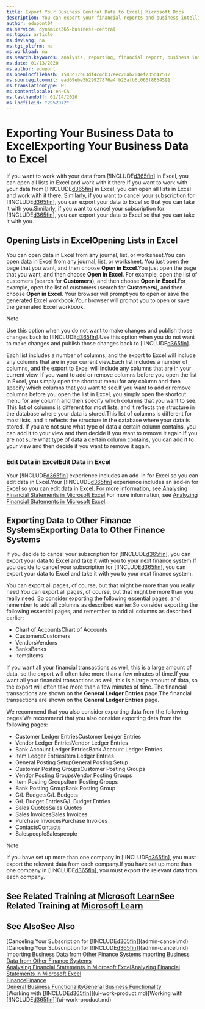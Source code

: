 ```yaml
---
title: Export Your Business Central Data to Excel| Microsoft Docs
description: You can export your financial reports and business intelligence data from Business Central  to Excel, or open your data in Excel.
author: edupont04
ms.service: dynamics365-business-central
ms.topic: article
ms.devlang: na
ms.tgt_pltfrm: na
ms.workload: na
ms.search.keywords: analysis, reporting, financial report, business intelligence, BI, Excel
ms.date: 01/13/2020
ms.author: edupont
ms.openlocfilehash: 1583c17b63df4c4db37eec20ab204ef235d47512
ms.sourcegitcommit: ead69ebe5b29927876a4fb23afb6c066f8854591
ms.translationtype: HT
ms.contentlocale: en-CA
ms.lasthandoff: 01/14/2020
ms.locfileid: "2952972"
---
```

# <a name="exporting-your-business-data-to-excel"></a><span data-ttu-id="e677a-103">Exporting Your Business Data to Excel</span><span class="sxs-lookup"><span data-stu-id="e677a-103">Exporting Your Business Data to Excel</span></span>
<span data-ttu-id="e677a-104">If you want to work with your data from [!INCLUDE[d365fin](includes/d365fin_md.md)] in Excel, you can open all lists in Excel and work with it there.</span><span class="sxs-lookup"><span data-stu-id="e677a-104">If you want to work with your data from [!INCLUDE[d365fin](includes/d365fin_md.md)] in Excel, you can open all lists in Excel and work with it there.</span></span> <span data-ttu-id="e677a-105">Similarly, if you want to cancel your subscription for [!INCLUDE[d365fin](includes/d365fin_md.md)], you can export your data to Excel so that you can take it with you.</span><span class="sxs-lookup"><span data-stu-id="e677a-105">Similarly, if you want to cancel your subscription for [!INCLUDE[d365fin](includes/d365fin_md.md)], you can export your data to Excel so that you can take it with you.</span></span>

## <a name="opening-lists-in-excel"></a><span data-ttu-id="e677a-106">Opening Lists in Excel</span><span class="sxs-lookup"><span data-stu-id="e677a-106">Opening Lists in Excel</span></span>
<span data-ttu-id="e677a-107">You can open data in Excel from any journal, list, or worksheet.</span><span class="sxs-lookup"><span data-stu-id="e677a-107">You can open data in Excel from any journal, list, or worksheet.</span></span> <span data-ttu-id="e677a-108">You just open the page that you want, and then choose **Open in Excel**.</span><span class="sxs-lookup"><span data-stu-id="e677a-108">You just open the page that you want, and then choose **Open in Excel**.</span></span> <span data-ttu-id="e677a-109">For example, open the list of customers (search for **Customers**), and then choose **Open in Excel**.</span><span class="sxs-lookup"><span data-stu-id="e677a-109">For example, open the list of customers (search for **Customers**), and then choose **Open in Excel**.</span></span> <span data-ttu-id="e677a-110">Your browser will prompt you to open or save the generated Excel workbook.</span><span class="sxs-lookup"><span data-stu-id="e677a-110">Your browser will prompt you to open or save the generated Excel workbook.</span></span>  

> [!NOTE]
> <span data-ttu-id="e677a-111">Use this option when you do not want to make changes and publish those changes back to [!INCLUDE[d365fin](includes/d365fin_md.md)].</span><span class="sxs-lookup"><span data-stu-id="e677a-111">Use this option when you do not want to make changes and publish those changes back to [!INCLUDE[d365fin](includes/d365fin_md.md)].</span></span>  

<span data-ttu-id="e677a-112">Each list includes a number of columns, and the export to Excel will include any columns that are in your current view.</span><span class="sxs-lookup"><span data-stu-id="e677a-112">Each list includes a number of columns, and the export to Excel will include any columns that are in your current view.</span></span> <span data-ttu-id="e677a-113">If you want to add or remove columns before you open the list in Excel, you simply open the shortcut menu for any column and then specify which columns that you want to see.</span><span class="sxs-lookup"><span data-stu-id="e677a-113">If you want to add or remove columns before you open the list in Excel, you simply open the shortcut menu for any column and then specify which columns that you want to see.</span></span> <span data-ttu-id="e677a-114">This list of columns is different for most lists, and it reflects the structure in the database where your data is stored.</span><span class="sxs-lookup"><span data-stu-id="e677a-114">This list of columns is different for most lists, and it reflects the structure in the database where your data is stored.</span></span> <span data-ttu-id="e677a-115">If you are not sure what type of data a certain column contains, you can add it to your view and then decide if you want to remove it again.</span><span class="sxs-lookup"><span data-stu-id="e677a-115">If you are not sure what type of data a certain column contains, you can add it to your view and then decide if you want to remove it again.</span></span>  

### <a name="edit-data-in-excel"></a><span data-ttu-id="e677a-116">Edit Data in Excel</span><span class="sxs-lookup"><span data-stu-id="e677a-116">Edit Data in Excel</span></span>
<span data-ttu-id="e677a-117">Your [!INCLUDE[d365fin](includes/d365fin_md.md)] experience includes an add-in for Excel so you can edit data in Excel.</span><span class="sxs-lookup"><span data-stu-id="e677a-117">Your [!INCLUDE[d365fin](includes/d365fin_md.md)] experience includes an add-in for Excel so you can edit data in Excel.</span></span> <span data-ttu-id="e677a-118">For more information, see [Analysing Financial Statements in Microsoft Excel](finance-analyze-excel.md).</span><span class="sxs-lookup"><span data-stu-id="e677a-118">For more information, see [Analyzing Financial Statements in Microsoft Excel](finance-analyze-excel.md).</span></span>  

## <a name="exporting-data-to-other-finance-systems"></a><span data-ttu-id="e677a-119">Exporting Data to Other Finance Systems</span><span class="sxs-lookup"><span data-stu-id="e677a-119">Exporting Data to Other Finance Systems</span></span>
<span data-ttu-id="e677a-120">If you decide to cancel your subscription for [!INCLUDE[d365fin](includes/d365fin_md.md)], you can export your data to Excel and take it with you to your next finance system.</span><span class="sxs-lookup"><span data-stu-id="e677a-120">If you decide to cancel your subscription for [!INCLUDE[d365fin](includes/d365fin_md.md)], you can export your data to Excel and take it with you to your next finance system.</span></span>  

<span data-ttu-id="e677a-121">You can export all pages, of course, but that might be more than you really need.</span><span class="sxs-lookup"><span data-stu-id="e677a-121">You can export all pages, of course, but that might be more than you really need.</span></span> <span data-ttu-id="e677a-122">So consider exporting the following essential pages, and remember to add all columns as described earlier:</span><span class="sxs-lookup"><span data-stu-id="e677a-122">So consider exporting the following essential pages, and remember to add all columns as described earlier:</span></span>  

* <span data-ttu-id="e677a-123">Chart of Accounts</span><span class="sxs-lookup"><span data-stu-id="e677a-123">Chart of Accounts</span></span>  
* <span data-ttu-id="e677a-124">Customers</span><span class="sxs-lookup"><span data-stu-id="e677a-124">Customers</span></span>  
* <span data-ttu-id="e677a-125">Vendors</span><span class="sxs-lookup"><span data-stu-id="e677a-125">Vendors</span></span>  
* <span data-ttu-id="e677a-126">Banks</span><span class="sxs-lookup"><span data-stu-id="e677a-126">Banks</span></span>  
* <span data-ttu-id="e677a-127">Items</span><span class="sxs-lookup"><span data-stu-id="e677a-127">Items</span></span>  

<span data-ttu-id="e677a-128">If you want all your financial transactions as well, this is a large amount of data, so the export will often take more than a few minutes of time.</span><span class="sxs-lookup"><span data-stu-id="e677a-128">If you want all your financial transactions as well, this is a large amount of data, so the export will often take more than a few minutes of time.</span></span> <span data-ttu-id="e677a-129">The financial transactions are shown on the **General Ledger Entries** page.</span><span class="sxs-lookup"><span data-stu-id="e677a-129">The financial transactions are shown on the **General Ledger Entries** page.</span></span>  

<span data-ttu-id="e677a-130">We recommend that you also consider exporting data from the following pages:</span><span class="sxs-lookup"><span data-stu-id="e677a-130">We recommend that you also consider exporting data from the following pages:</span></span>  

* <span data-ttu-id="e677a-131">Customer Ledger Entries</span><span class="sxs-lookup"><span data-stu-id="e677a-131">Customer Ledger Entries</span></span>  
* <span data-ttu-id="e677a-132">Vendor Ledger Entries</span><span class="sxs-lookup"><span data-stu-id="e677a-132">Vendor Ledger Entries</span></span>  
* <span data-ttu-id="e677a-133">Bank Account Ledger Entries</span><span class="sxs-lookup"><span data-stu-id="e677a-133">Bank Account Ledger Entries</span></span>  
* <span data-ttu-id="e677a-134">Item Ledger Entries</span><span class="sxs-lookup"><span data-stu-id="e677a-134">Item Ledger Entries</span></span>  
* <span data-ttu-id="e677a-135">General Posting Setup</span><span class="sxs-lookup"><span data-stu-id="e677a-135">General Posting Setup</span></span>  
* <span data-ttu-id="e677a-136">Customer Posting Groups</span><span class="sxs-lookup"><span data-stu-id="e677a-136">Customer Posting Groups</span></span>  
* <span data-ttu-id="e677a-137">Vendor Posting Groups</span><span class="sxs-lookup"><span data-stu-id="e677a-137">Vendor Posting Groups</span></span>  
* <span data-ttu-id="e677a-138">Item Posting Groups</span><span class="sxs-lookup"><span data-stu-id="e677a-138">Item Posting Groups</span></span>  
* <span data-ttu-id="e677a-139">Bank Posting Group</span><span class="sxs-lookup"><span data-stu-id="e677a-139">Bank Posting Group</span></span>  
* <span data-ttu-id="e677a-140">G/L Budgets</span><span class="sxs-lookup"><span data-stu-id="e677a-140">G/L Budgets</span></span>  
* <span data-ttu-id="e677a-141">G/L Budget Entries</span><span class="sxs-lookup"><span data-stu-id="e677a-141">G/L Budget Entries</span></span>  
* <span data-ttu-id="e677a-142">Sales Quotes</span><span class="sxs-lookup"><span data-stu-id="e677a-142">Sales Quotes</span></span>  
* <span data-ttu-id="e677a-143">Sales Invoices</span><span class="sxs-lookup"><span data-stu-id="e677a-143">Sales Invoices</span></span>  
* <span data-ttu-id="e677a-144">Purchase Invoices</span><span class="sxs-lookup"><span data-stu-id="e677a-144">Purchase Invoices</span></span>  
* <span data-ttu-id="e677a-145">Contacts</span><span class="sxs-lookup"><span data-stu-id="e677a-145">Contacts</span></span>  
* <span data-ttu-id="e677a-146">Salespeople</span><span class="sxs-lookup"><span data-stu-id="e677a-146">Salespeople</span></span>  

> [!NOTE]  
>   <span data-ttu-id="e677a-147">If you have set up more than one company in [!INCLUDE[d365fin](includes/d365fin_md.md)], you must export the relevant data from each company.</span><span class="sxs-lookup"><span data-stu-id="e677a-147">If you have set up more than one company in [!INCLUDE[d365fin](includes/d365fin_md.md)], you must export the relevant data from each company.</span></span>

## <a name="see-related-training-at-microsoft-learnlearnmodulesconfigure-powerbi-excel-dynamics-365-business-centralindex"></a><span data-ttu-id="e677a-148">See Related Training at [Microsoft Learn](/learn/modules/configure-powerbi-excel-dynamics-365-business-central/index)</span><span class="sxs-lookup"><span data-stu-id="e677a-148">See Related Training at [Microsoft Learn](/learn/modules/configure-powerbi-excel-dynamics-365-business-central/index)</span></span>

## <a name="see-also"></a><span data-ttu-id="e677a-149">See Also</span><span class="sxs-lookup"><span data-stu-id="e677a-149">See Also</span></span>
<span data-ttu-id="e677a-150">[Canceling Your Subscription for [!INCLUDE[d365fin](includes/d365fin_md.md)]](admin-cancel.md)</span><span class="sxs-lookup"><span data-stu-id="e677a-150">[Canceling Your Subscription for [!INCLUDE[d365fin](includes/d365fin_md.md)]](admin-cancel.md)</span></span>  
[<span data-ttu-id="e677a-151">Importing Business Data from Other Finance Systems</span><span class="sxs-lookup"><span data-stu-id="e677a-151">Importing Business Data from Other Finance Systems</span></span>](across-import-data-configuration-packages.md)  
[<span data-ttu-id="e677a-152">Analysing Financial Statements in Microsoft Excel</span><span class="sxs-lookup"><span data-stu-id="e677a-152">Analyzing Financial Statements in Microsoft Excel</span></span>](finance-analyze-excel.md)  
[<span data-ttu-id="e677a-153">Finance</span><span class="sxs-lookup"><span data-stu-id="e677a-153">Finance</span></span>](finance.md)  
[<span data-ttu-id="e677a-154">General Business Functionality</span><span class="sxs-lookup"><span data-stu-id="e677a-154">General Business Functionality</span></span>](ui-across-business-areas.md)  
<span data-ttu-id="e677a-155">[Working with [!INCLUDE[d365fin](includes/d365fin_md.md)]](ui-work-product.md)</span><span class="sxs-lookup"><span data-stu-id="e677a-155">[Working with [!INCLUDE[d365fin](includes/d365fin_md.md)]](ui-work-product.md)</span></span>  
